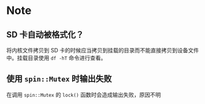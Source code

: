 # Note

## SD 卡自动被格式化？
将内核文件拷贝到 SD 卡的时候应当拷贝到挂载的目录而不能直接拷贝到设备文件中。挂载目录使用 `df -hT` 命令进行查看。

## 使用 `spin::Mutex` 时输出失败
在调用 `spin::Mutex` 的 `lock()` 函数时会造成输出失败，原因不明